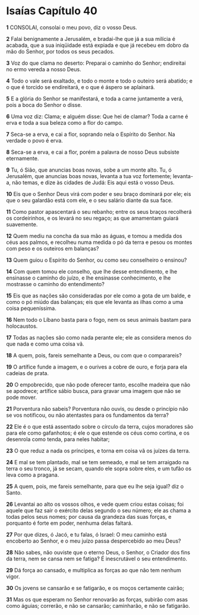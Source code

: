# Isaías Capítulo 40

**1** 	CONSOLAI, consolai o meu povo, diz o vosso Deus.

**2** 	Falai benignamente a Jerusalém, e bradai-lhe que já a sua milícia é acabada, que a sua iniqüidade está expiada e que já recebeu em dobro da mão do Senhor, por todos os seus pecados.

**3** 	Voz do que clama no deserto: Preparai o caminho do Senhor; endireitai no ermo vereda a nosso Deus.

**4** 	Todo o vale será exaltado, e todo o monte e todo o outeiro será abatido; e o que é torcido se endireitará, e o que é áspero se aplainará.

**5** 	E a glória do Senhor se manifestará, e toda a carne juntamente a verá, pois a boca do Senhor o disse.

**6** 	Uma voz diz: Clama; e alguém disse: Que hei de clamar? Toda a carne é erva e toda a sua beleza como a flor do campo.

**7** 	Seca-se a erva, e cai a flor, soprando nela o Espírito do Senhor. Na verdade o povo é erva.

**8** 	Seca-se a erva, e cai a flor, porém a palavra de nosso Deus subsiste eternamente.

**9** 	Tu, ó Sião, que anuncias boas novas, sobe a um monte alto. Tu, ó Jerusalém, que anuncias boas novas, levanta a tua voz fortemente; levanta-a, não temas, e dize às cidades de Judá: Eis aqui está o vosso Deus.

**10** 	Eis que o Senhor Deus virá com poder e seu braço dominará por ele; eis que o seu galardão está com ele, e o seu salário diante da sua face.

**11** 	Como pastor apascentará o seu rebanho; entre os seus braços recolherá os cordeirinhos, e os levará no seu regaço; as que amamentam guiará suavemente.

**12** 	Quem mediu na concha da sua mão as águas, e tomou a medida dos céus aos palmos, e recolheu numa medida o pó da terra e pesou os montes com peso e os outeiros em balanças?

**13** 	Quem guiou o Espírito do Senhor, ou como seu conselheiro o ensinou?

**14** 	Com quem tomou ele conselho, que lhe desse entendimento, e lhe ensinasse o caminho do juízo, e lhe ensinasse conhecimento, e lhe mostrasse o caminho do entendimento?

**15** 	Eis que as nações são consideradas por ele como a gota de um balde, e como o pó miúdo das balanças; eis que ele levanta as ilhas como a uma coisa pequeníssima.

**16** 	Nem todo o Líbano basta para o fogo, nem os seus animais bastam para holocaustos.

**17** 	Todas as nações são como nada perante ele; ele as considera menos do que nada e como uma coisa vã.

**18** 	A quem, pois, fareis semelhante a Deus, ou com que o comparareis?

**19** 	O artífice funde a imagem, e o ourives a cobre de ouro, e forja para ela cadeias de prata.

**20** 	O empobrecido, que não pode oferecer tanto, escolhe madeira que não se apodrece; artífice sábio busca, para gravar uma imagem que não se pode mover.

**21** 	Porventura não sabeis? Porventura não ouvis, ou desde o princípio não se vos notificou, ou não atentastes para os fundamentos da terra?

**22** 	Ele é o que está assentado sobre o círculo da terra, cujos moradores são para ele como gafanhotos; é ele o que estende os céus como cortina, e os desenrola como tenda, para neles habitar;

**23** 	O que reduz a nada os príncipes, e torna em coisa vã os juízes da terra.

**24** 	E mal se tem plantado, mal se tem semeado, e mal se tem arraigado na terra o seu tronco, já se secam, quando ele sopra sobre eles, e um tufão os leva como a pragana.

**25** 	A quem, pois, me fareis semelhante, para que eu lhe seja igual? diz o Santo.

**26** 	Levantai ao alto os vossos olhos, e vede quem criou estas coisas; foi aquele que faz sair o exército delas segundo o seu número; ele as chama a todas pelos seus nomes; por causa da grandeza das suas forças, e porquanto é forte em poder, nenhuma delas faltará.

**27** 	Por que dizes, ó Jacó, e tu falas, ó Israel: O meu caminho está encoberto ao Senhor, e o meu juízo passa despercebido ao meu Deus?

**28** 	Não sabes, não ouviste que o eterno Deus, o Senhor, o Criador dos fins da terra, nem se cansa nem se fatiga? É inescrutável o seu entendimento.

**29** 	Dá força ao cansado, e multiplica as forças ao que não tem nenhum vigor.

**30** 	Os jovens se cansarão e se fatigarão, e os moços certamente cairão;

**31** 	Mas os que esperam no Senhor renovarão as forças, subirão com asas como águias; correrão, e não se cansarão; caminharão, e não se fatigarão.

